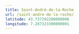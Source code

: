 ```yaml
---
title: Saint-André-de-la-Roche
url: /saint-andre-de-la-roche/
latitude: 43.737292200000006
longitude: 7.287323300000001
---
```

